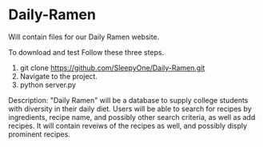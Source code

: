 Daily-Ramen
===========

Will contain files for our Daily Ramen website.

To download and test Follow these three steps.

1. git clone https://github.com/SleepyOne/Daily-Ramen.git 
2. Navigate to the project.
3. python server.py

Description: "Daily Ramen" will be a database to supply college students with diversity in their daily diet. Users will be able to search for recipes by ingredients, recipe name, and possibly other search criteria, as well as add recipes. It will contain reveiws of the recipes as well, and possibly disply prominent recipes.
